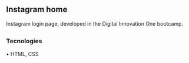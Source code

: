 ## Instagram home
Instagram login page, developed in the Digital Innovation One bootcamp.

##

### Tecnologies
 <div>
   <p>• HTML, CSS</p>
 </div>
